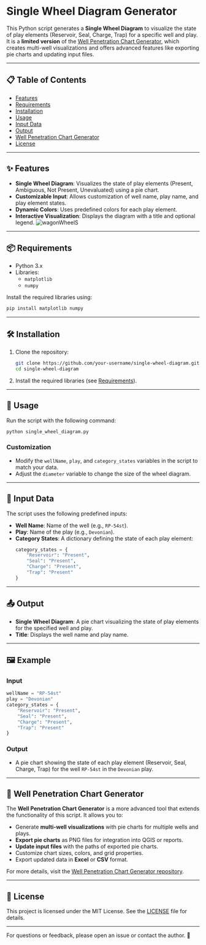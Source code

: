 # Single Wheel Diagram Generator

This Python script generates a **Single Wheel Diagram** to visualize the state of play elements (Reservoir, Seal, Charge, Trap) for a specific well and play. It is a **limited version** of the [Well Penetration Chart Generator](https://github.com/your-username/well-penetration-chart), which creates multi-well visualizations and offers advanced features like exporting pie charts and updating input files.

---

## 📋 Table of Contents
- [Features](#features)
- [Requirements](#requirements)
- [Installation](#installation)
- [Usage](#usage)
- [Input Data](#input-data)
- [Output](#output)
- [Well Penetration Chart Generator](#well-penetration-chart-generator)
- [License](#license)

---

## ✨ Features
- **Single Wheel Diagram**: Visualizes the state of play elements (Present, Ambiguous, Not Present, Unevaluated) using a pie chart.
- **Customizable Input**: Allows customization of well name, play name, and play element states.
- **Dynamic Colors**: Uses predefined colors for each play element.
- **Interactive Visualization**: Displays the diagram with a title and optional legend.
![wagonWheelS](https://github.com/user-attachments/assets/7137a33d-6dfb-4a26-bc5e-b644d2bbbfdc)

---

## 📦 Requirements
- Python 3.x
- Libraries:
  - `matplotlib`
  - `numpy`

Install the required libraries using:
```bash
pip install matplotlib numpy
```

---

## 🛠 Installation
1. Clone the repository:
   ```bash
   git clone https://github.com/your-username/single-wheel-diagram.git
   cd single-wheel-diagram
   ```
2. Install the required libraries (see [Requirements](#requirements)).

---

## 🚀 Usage
Run the script with the following command:
```bash
python single_wheel_diagram.py
```

### Customization
- Modify the `wellName`, `play`, and `category_states` variables in the script to match your data.
- Adjust the `diameter` variable to change the size of the wheel diagram.

---

## 📂 Input Data
The script uses the following predefined inputs:
- **Well Name**: Name of the well (e.g., `RP-54st`).
- **Play**: Name of the play (e.g., `Devonian`).
- **Category States**: A dictionary defining the state of each play element:
  ```python
  category_states = {
      "Reservoir": "Present", 
      "Seal": "Present",
      "Charge": "Present",
      "Trap": "Present"
  }
  ```

---

## 📤 Output
- **Single Wheel Diagram**: A pie chart visualizing the state of play elements for the specified well and play.
- **Title**: Displays the well name and play name.

---

## 🖼 Example
### Input
```python
wellName = "RP-54st"
play = "Devonian"
category_states = {
    "Reservoir": "Present", 
    "Seal": "Present",
    "Charge": "Present",
    "Trap": "Present"
}
```

### Output
- A pie chart showing the state of each play element (Reservoir, Seal, Charge, Trap) for the well `RP-54st` in the `Devonian` play.

---

## 🔗 Well Penetration Chart Generator
The **Well Penetration Chart Generator** is a more advanced tool that extends the functionality of this script. It allows you to:
- Generate **multi-well visualizations** with pie charts for multiple wells and plays.
- **Export pie charts** as PNG files for integration into QGIS or reports.
- **Update input files** with the paths of exported pie charts.
- Customize chart sizes, colors, and grid properties.
- Export updated data in **Excel** or **CSV** format.

For more details, visit the [Well Penetration Chart Generator repository](https://github.com/your-username/well-penetration-chart).

---

## 📄 License
This project is licensed under the MIT License. See the [LICENSE](LICENSE) file for details.

---

For questions or feedback, please open an issue or contact the author. 🚀
